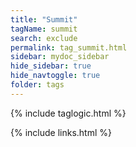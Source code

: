 ```yaml
---
title: "Summit"
tagName: summit
search: exclude
permalink: tag_summit.html
sidebar: mydoc_sidebar
hide_sidebar: true
hide_navtoggle: true
folder: tags
---
```


{% include taglogic.html %}

{% include links.html %}
